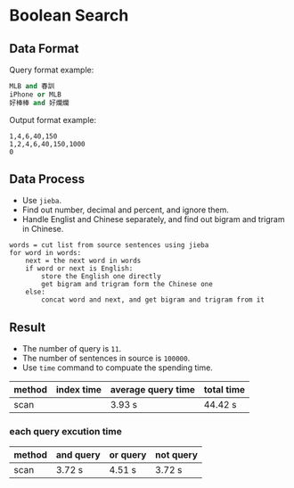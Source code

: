 # Boolean Search

## Data Format

Query format example:
```python
MLB and 春訓
iPhone or MLB
好棒棒 and 好爛爛
```

Output format example:
```
1,4,6,40,150
1,2,4,6,40,150,1000
0
```

## Data Process
- Use `jieba`.
- Find out number, decimal and percent, and ignore them.
- Handle Englist and Chinese separately, and find out bigram and trigram in Chinese.

```
words = cut list from source sentences using jieba
for word in words:
    next = the next word in words
    if word or next is English:
        store the English one directly
        get bigram and trigram form the Chinese one
    else:
        concat word and next, and get bigram and trigram from it
```

## Result

- The number of query is `11`.
- The number of sentences in source is `100000`.
- Use `time` command to compuate the spending time.

| method | index time | average query time | total time |
| ------ | ---------- | ------------------ | ---------- |
| scan   |            | 3.93 s             | 44.42 s    |

### each query excution time

| method | and query | or query | not query |
| ------ | --------- | -------- | --------- |
| scan   | 3.72 s    | 4.51 s   | 3.72 s    |